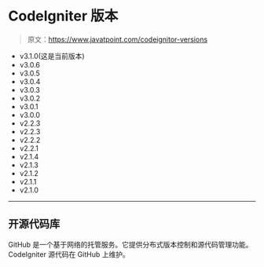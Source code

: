 # CodeIgniter 版本

> 原文：<https://www.javatpoint.com/codeignitor-versions>

*   v3.1.0(这是当前版本)
*   v3.0.6
*   v3.0.5
*   v3.0.4
*   v3.0.3
*   v3.0.2
*   v3.0.1
*   v3.0.0
*   v2.2.3
*   v2.2.3
*   v2.2.2
*   v2.2.1
*   v2.1.4
*   v2.1.3
*   v2.1.2
*   v2.1.1
*   v2.1.0

* * *

## 开源代码库

GitHub 是一个基于网络的托管服务。它提供分布式版本控制和源代码管理功能。CodeIgniter 源代码在 GitHub 上维护。